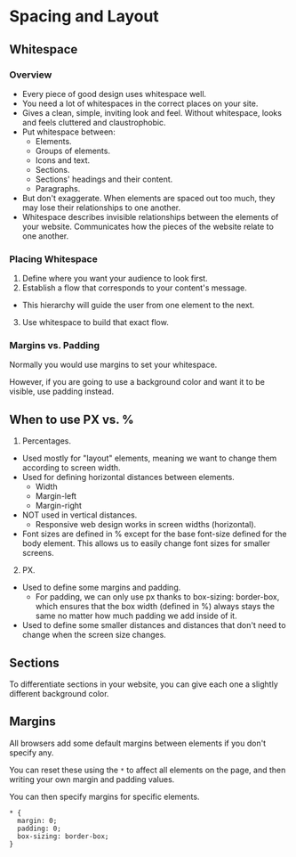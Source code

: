# Spacing and Layout

## Whitespace

### Overview

- Every piece of good design uses whitespace well.
- You need a lot of whitespaces in the correct places on your site.
- Gives a clean, simple, inviting look and feel. Without whitespace, looks and feels cluttered and claustrophobic.
- Put whitespace between:
  - Elements.
  - Groups of elements.
  - Icons and text.
  - Sections.
  - Sections' headings and their content.
  - Paragraphs.
- But don't exaggerate. When elements are spaced out too much, they may lose their relationships to one another.
- Whitespace describes invisible relationships between the elements of your website. Communicates how the pieces of the website relate to one another.

### Placing Whitespace

1. Define where you want your audience to look first.
2. Establish a flow that corresponds to your content's message.
  - This hierarchy will guide the user from one element to the next.
3. Use whitespace to build that exact flow.

### Margins vs. Padding

Normally you would use margins to set your whitespace.

However, if you are going to use a background color and want it to be visible, use padding instead.

## When to use PX vs. %

1. Percentages.
  - Used mostly for "layout" elements, meaning we want to change them according to screen width.
  - Used for defining horizontal distances between elements.
    - Width
    - Margin-left
    - Margin-right
  - NOT used in vertical distances.
    - Responsive web design works in screen widths (horizontal).
  - Font sizes are defined in % except for the base font-size defined for the body element. This allows us to easily change font sizes for smaller screens.
2. PX.
  - Used to define some margins and padding.
    - For padding, we can only use px thanks to box-sizing: border-box, which ensures that the box width (defined in %) always stays the same no matter how much padding we add inside of it.
  - Used to define some smaller distances and distances that don't need to change when the screen size changes.

## Sections

To differentiate sections in your website, you can give each one a slightly different background color.

## Margins

All browsers add some default margins between elements if you don't specify any.

You can reset these using the `*` to affect all elements on the page, and then writing your own margin and padding values.

You can then specify margins for specific elements.

```
* {
  margin: 0;
  padding: 0;
  box-sizing: border-box;
}
```